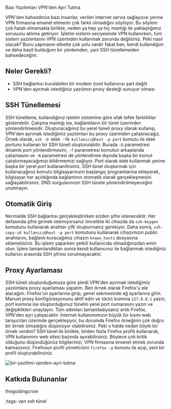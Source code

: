 Bazı Yazılımları VPN'den Ayrı Tutma

VPN'den bahsedince bazı insanlar, verileri internet servis sağlayıcısı yerine VPN firmasına emanet etmenin çok farklı olmadığını söylüyor. Bu söylem çok hatalı olmamakla birlikte, neden ya hep ya hiç mantığı ile yaklaştığımız sorusunu aklıma getiriyor. İşletim sistemi seviyesinde VPN kullanırken, tüm sistem yazılımlarını VPN üzerinden kullanmak zorunda değilsiniz. Peki nasıl olacak? Bunu yapmanın elbette çok yolu vardır fakat ben, kendi kullandığım ve daha basit bulduğum bir yöntemden, yani SSH tünellemeden bahsedeceğim.

## Neler Gerekli?

- SSH bağlantısı kurulabilen bir modem (root kullanıcısı şart değil)
- VPN'den ayırmak istediğiniz yazılımın proxy desteği sunuyor olması

## SSH Tünellemesi

SSH tünelleme, kullandığınız işletim sistemine göre ufak tefek farklılıklar gösterebilir. Çalışma mantığı ise, bağlantıların bir tünel üzerinden yönlendirilmesidir. Oluşturacağımız bu yerel tüneli proxy olarak kullanıp, VPN'den ayrımak istediğimiz yazılımları bu proxy üzerinden çalıştıracağız. Örnek olarak, `ssh -D 8080 -fN kullanıcı@host -p port` komutu ile `8080` portunu kullanan bir SSH tüneli oluşturulabilir. Burada `-D` parametresi dinamik port yönlendirmesini, `-f` parametresi komutun arkaplanda çalışmasını ve `-N` parametresi de yönlendirme dışında başka bir komut çalıştırmayacağımızı bildirmemizi sağlıyor. Port olarak `8080` kullanmak yerine başka bir yerel port kullananilirsiniz. SSH tünel oluşturmak için kullanacağınız komutu bilgisayarınızın başlangıç programlarına ekleyerek, bilgisayar her açıldığında bağlantının otomatik olarak gerçekleşmesini sağlayabilirsiniz. DNS sorgularınızın SSH tünele yönlendirilmeyeceğini unutmayın.

## Otomatik Giriş

Normalde SSH bağlantısı gerçekleştirirken sizden şifre istenecektir. Her defasında şifre girmek istemiyorsanız öncelikle iki cihazda da `ssh-keygen` komutunu kullanarak anahtar çifti oluşturmanız gerekiyor. Daha sonra, `ssh-copy-id kullanıcı@host -p port` komutunu kullanarak cihazımızın public anahtarını, bağlantı kuracağımız cihazın `known_hosts` dosyasına eklemelisiniz. Bu işlemi yaparken yetkili kullanıcıda olmadığınızdan emin olun. İşlem tamamlandıktan sonra kendi kullanıcınız ile bağlanmak istediğiniz kullanıcı arasında SSH şifresi sorulmayacaktır.

## Proxy Ayarlaması

SSH tüneli oluşturduğumuza göre şimdi VPN'den ayırmak istediğimiz yazılımlara proxy ayarlaması yapalım. Ben örnek olarak Firefox'u ele alacağım. Firefox'un ayarlarına girip, genel sekmesinde ağ ayarlarına girin. Manuel proxy konfigürasyonunu aktif edin ve `SOCKS` kısmına `127.0.0.1` yazın, port kısmına ise oluşturduğunuz tünelin yerel port numarasını yazın ve değişiklikleri onaylayın. Tüm adımları tamamladıysanız artık Firefox, VPN'den ayrı çalışacaktır. İnternet kullanımımızın büyük bir kısmı web tarayıcıları üzerinde gerçekleşiyor, bu durumda Firefox örneğinin çok doğru bir örnek olmadığını düşünüyor olabilirsiniz. Peki o halde neden böyle bir örnek verdim? SSH tünel ile birlikte, birden fazla Firefox profili kullanarak, VPN kullanımını web sitesi bazında ayırabilirsiniz. Böylece çok kritik olduğunu düşündüğünüz bilgilerinizi, VPN firmasına emanet etmek zorunda kalmazsınız. Firefoxun profil yöneticisini `firefox -p` komutu ile açıp, yeni bir profil oluşturabilirsiniz.

![bir-yazilimi-vpnden-ayri-tutma](pictures/bazi-yazilimlari-vpnden-ayri-tutma.webp)

## Katkıda Bulunanlar
theguidingcrow

;tags: vpn ssh tünel